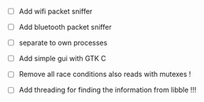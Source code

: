 

- [ ] Add wifi packet sniffer

- [ ] Add bluetooth packet sniffer

- [ ] separate to own processes 
- [ ] Add simple gui with GTK C
- [ ] Remove all race conditions also reads with mutexes !

- [ ] Add threading for finding the information from libble !!!